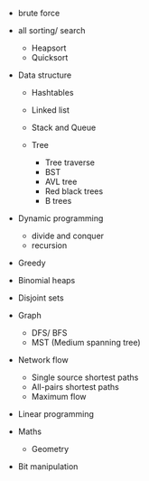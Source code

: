 - brute force 

- all sorting/ search
	- Heapsort
	- Quicksort

- Data structure
	- Hashtables
	- Linked list
	- Stack and Queue

	- Tree
		- Tree traverse
		- BST
		- AVL tree
		- Red black trees
		- B trees

- Dynamic programming 
	- divide and conquer 
	- recursion

- Greedy

- Binomial heaps
- Disjoint sets

- Graph
	- DFS/ BFS
	- MST (Medium spanning tree)
 
- Network flow
	- Single source shortest paths
	- All-pairs shortest paths
	- Maximum flow

- Linear programming

- Maths
	- Geometry
	
- Bit manipulation

